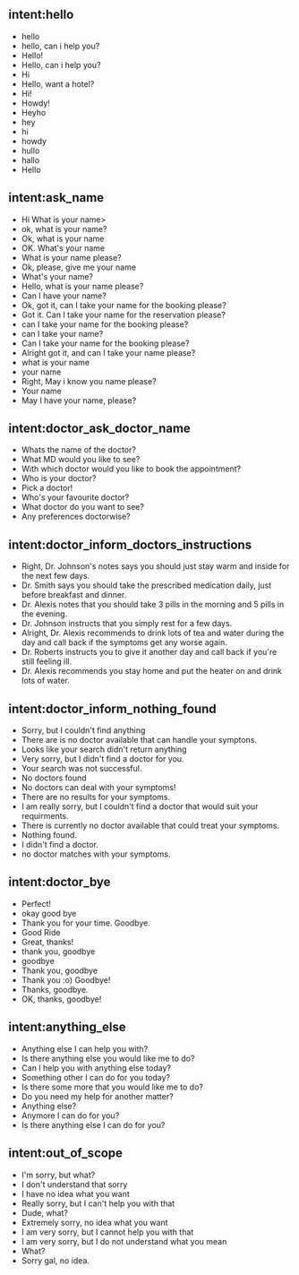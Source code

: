 ## intent:hello
- hello
- hello, can i help you?
- Hello!
- Hello, can i help you?
- Hi
- Hello, want a hotel?
- Hi!
- Howdy!
- Heyho
- hey
- hi
- howdy
- hullo
- hallo
- Hello

## intent:ask_name
- Hi What is your name>
- ok, what is your name?
- Ok, what is your name
- OK. What's your name 
- What is your name please?
- Ok, please, give me your name
- What's your name?
- Hello, what is your name please?
- Can I have your name?
- Ok, got it, can I take your name for the booking please?
- Got it. Can I take your name for the reservation please?
- can I take your name for the booking please?
- can I take your name?
- Can I take your name for the booking please?
- Alright got it, and can I take your name please?
- what is your name
- your name
- Right, May i know you name please?
- Your name
- May I have your name, please?

## intent:doctor_ask_doctor_name
- Whats the name of the doctor?
- What MD would you like to see?
- With which doctor would you like to book the appointment?
- Who is your doctor?
- Pick a doctor!
- Who's your favourite doctor?
- What doctor do you want to see?
- Any preferences doctorwise?

## intent:doctor_inform_doctors_instructions
- Right, Dr. Johnson's notes says you should just stay warm and inside for the next few days.
- Dr. Smith says you should take the prescribed medication daily, just before breakfast and dinner.
- Dr. Alexis notes that you should take 3 pills in the morning and 5 pills in the evening.
- Dr. Johnson instructs that you simply rest for a few days.
- Alright, Dr. Alexis recommends to drink lots of tea and water during the day and call back if the symptoms get any worse again.
- Dr. Roberts instructs you to give it another day and call back if you're still feeling ill.
- Dr. Alexis recommends you stay home and put the heater on and drink lots of water.

## intent:doctor_inform_nothing_found
- Sorry, but I couldn't find anything
- There are is no doctor available that can handle your symptons.
- Looks like your search didn't return anything
- Very sorry, but I didn't find a doctor for you.
- Your search was not successful.
- No doctors found
- No doctors can deal with your symptoms!
- There are no results for your symptoms.
- I am really sorry, but I couldn't find a doctor that would suit your requirments.
- There is currently no doctor available that could treat your symptoms.
- Nothing found.
- I didn't find a doctor.
- no doctor matches with your symptoms.

## intent:doctor_bye
- Perfect!
- okay good bye
- Thank you for your time. Goodbye.
- Good Ride
- Great, thanks!
- thank you, goodbye
- goodbye
- Thank you, goodbye
- Thank you :o) Goodbye!
- Thanks, goodbye.
- OK, thanks, goodbye!

## intent:anything_else
- Anything else I can help you with?
- Is there anything else you would like me to do?
- Can I help you with anything else today?
- Something other I can do for you today?
- Is there some more that you would like me to do?
- Do you need my help for another matter?
- Anything else?
- Anymore I can do for you?
- Is there anything else I can do for you?

## intent:out_of_scope
- I'm sorry, but what?
- I don't understand that sorry
- I have no idea what you want
- Really sorry, but I can't help you with that
- Dude, what?
- Extremely sorry, no idea what you want
- I am very sorry, but I cannot help you with that
- I am very sorry, but I do not understand what you mean
- What?
- Sorry gal, no idea.